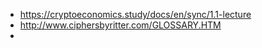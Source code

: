 - https://cryptoeconomics.study/docs/en/sync/1.1-lecture
- http://www.ciphersbyritter.com/GLOSSARY.HTM
-